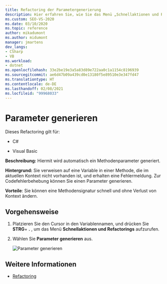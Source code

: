 ```yaml
---
title: Refactoring der Parametergenerierung
description: Hier erfahren Sie, wie Sie das Menü „Schnellaktionen und Refactorings...“ verwenden, um einen Methodenparameter automatisch zu generieren.
ms.custom: SEO-VS-2020
ms.date: 03/10/2020
ms.topic: reference
author: mikadumont
ms.author: midumont
manager: jmartens
dev_langs:
- CSharp
- VB
ms.workload:
- dotnet
ms.openlocfilehash: 33e2be19e3a5a83d89e722aa0c1a1154c8196939
ms.sourcegitcommit: ae6d47b09a439cd0e13180f5e89510e3e347fd47
ms.translationtype: HT
ms.contentlocale: de-DE
ms.lasthandoff: 02/08/2021
ms.locfileid: "99968033"
---
```

# <a name="generate-parameter"></a>Parameter generieren

Dieses Refactoring gilt für:

- C#

- Visual Basic

**Beschreibung:** Hiermit wird automatisch ein Methodenparameter generiert.

**Hintergrund:** Sie verweisen auf eine Variable in einer Methode, die im aktuellen Kontext nicht vorhanden ist, und erhalten eine Fehlermeldung. Zur Codefehlerbehebung können Sie einen Parameter generieren. 

**Vorteile**: Sie können eine Methodensignatur schnell und ohne Verlust von Kontext ändern.

## <a name="how-to"></a>Vorgehensweise

1. Platzieren Sie den Cursor in den Variablennamen, und drücken Sie **STRG**+ **.** , um das Menü **Schnellaktionen und Refactorings** aufzurufen.
1. Wählen Sie **Parameter generieren** aus.

   ![Parameter generieren](media/generate-parameter.png) 

## <a name="see-also"></a>Weitere Informationen

- [Refactoring](../refactoring-in-visual-studio.md)
